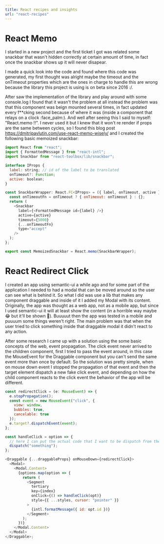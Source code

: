 ```yaml
---
title: React recipes and insights
url: "react-recipes"
---
```


# React Memo

I started in a new project and the first ticket I got was related some snackbar that wasn't hidden correctly at certain amount of time, in fact once the snackbar shows up it will never disapear.

I made a quick look into the code and found where this code was generated, my first thought was alright maybe the timeout and the onTimeout properties which are the ones in charge to handle this are wrong because the library this project is using is on beta since 2016 :/.

After saw the implementation of the library and play around with some console.log I found that it wasn't the problem at all instead the problem was that this component was beign mounted several times, in fact updated every f\*\*cking second because of where it was (inside a component that relays on a clock :face_palm:). And well after seeing this I said to myself: "React.memo !!". I never used it but I knew that it won't re render if props are the same between cycles, so I found this blog post https://dmitripavlutin.com/use-react-memo-wisely/ and I created the following basic memoized snackbar:

```js
import React from "react";
import { FormattedMessage } from "react-intl";
import Snackbar from "react-toolbox/lib/snackbar";

interface IProps {
  label: string; // id of the label to be translated
  onTimeout?: Function;
  active: boolean;
}

const SnackbarWrapper: React.FC<IProps> = ({ label, onTimeout, active }) => {
  const onTimeoutFn = onTimeout ? { onTimeout: onTimeout } : {};
  return (
    <Snackbar
      label={<FormattedMessage id={label} />}
      active={active}
      timeout={5000}
      {...onTimeoutFn}
      type="accept"
    />
  );
};

export const MemoizedSnackbar = React.memo(SnackbarWrapper);
```

# React Redirect Click

I created an app using semantic-ui a while ago and for some part of the application I needed to had a modal that can be moved around so the user can see what is behind it. So what I did was use a lib that makes any component draggable and inside of it I added my Modal with its content. Originally, the app was thought as a web app, not as a mobile app, but since I used semantic-ui it will at least show the content (in a horrible way maybe 😂 but it'll be shown 🤷).
Buuuuut then the app was tested in a mobile and puuuum some things weren't right. The main problem was that when the user tried to click something inside that draggable modal it didn't react to any action.

After some research I came up with a solution using the some basic concepts of the web, event propagation. The click event never arrived to the children component, first I tried to pass the event around, in this case the MouseEvent for the Draggable component but you can't send the same event more than once by default. So the solution was pretty simple, when on mouse down event I stopped the propagation of that event and then the target element dispatch a new fake click event, and depending on how the child component reacts to the click event the behavior of the app will be different.

```js
const redirectClick = (e: MouseEvent) => {
  e.stopPropagation();
  const event = new MouseEvent("click", {
    view: window,
    bubbles: true,
    cancelable: true
  });
  e.target?.dispatchEvent(event);
};

const handleClick = option => {
  // here I can put the actual code that I want to be dispatch from the click made in the father
  dispatch("something");
};

<Draggable {...draggableProps} onMouseDown={redirectClick}>
  <Modal>
    <Modal.Content>
      {options.map(option => {
        return (
          <Segment
            tertiary
            key={index}
            onClick={() => handleClick(opt)}
            style={{ ...styles, cursor: "pointer" }}
          >
            {intl.formatMessage({ id: opt.id })}
          </Segment>
        );
      })}
    </Modal.Content>
  </Modal>
</Draggable>;
```
